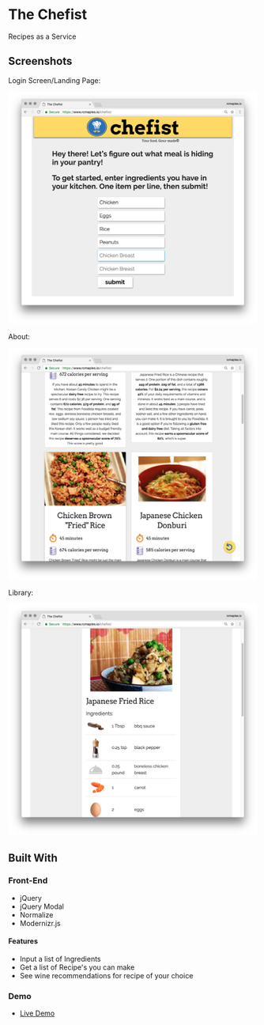 # The Chefist

Recipes as a Service

## Screenshots
Login Screen/Landing Page:

![Initial Screen and Search](screens/01_Landing-Search.png)

About:

![Search Results](screens/02_SearchResults.png)

Library:

![library](screens/03_Recipe.png)

## Built With

### Front-End
* jQuery
* jQuery Modal
* Normalize
* Modernizr.js

#### Features

* Input a list of Ingredients
* Get a list of Recipe's you can make
* See wine recommendations for recipe of your choice

### Demo

- [Live Demo](https://rcmaples.io/chefist)
